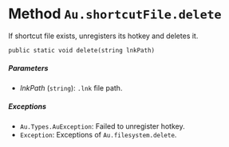# Method `Au.shortcutFile.delete`

If shortcut file exists, unregisters its hotkey and deletes it.

```
public static void delete(string lnkPath)
```

##### Parameters

- *lnkPath*  (`string`):
    `.lnk` file path.

##### Exceptions

- `Au.Types.AuException`:
    Failed to unregister hotkey.
- `Exception`:
    Exceptions of `Au.filesystem.delete`.